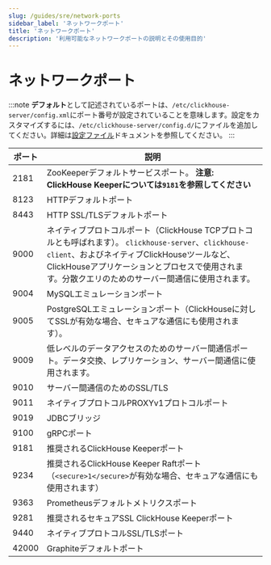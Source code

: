 ```yaml
---
slug: /guides/sre/network-ports
sidebar_label: 'ネットワークポート'
title: 'ネットワークポート'
description: '利用可能なネットワークポートの説明とその使用目的'
---
```



# ネットワークポート

:::note
**デフォルト**として記述されているポートは、`/etc/clickhouse-server/config.xml`にポート番号が設定されていることを意味します。設定をカスタマイズするには、`/etc/clickhouse-server/config.d/`にファイルを追加してください。詳細は[設定ファイル](/operations/configuration-files)ドキュメントを参照してください。
:::

|ポート|説明|
|----|-----------|
|2181|ZooKeeperデフォルトサービスポート。 **注意: ClickHouse Keeperについては`9181`を参照してください**|
|8123|HTTPデフォルトポート|
|8443|HTTP SSL/TLSデフォルトポート|
|9000|ネイティブプロトコルポート（ClickHouse TCPプロトコルとも呼ばれます）。 `clickhouse-server`、`clickhouse-client`、およびネイティブClickHouseツールなど、ClickHouseアプリケーションとプロセスで使用されます。分散クエリのためのサーバー間通信に使用されます。|
|9004|MySQLエミュレーションポート|
|9005|PostgreSQLエミュレーションポート（ClickHouseに対してSSLが有効な場合、セキュアな通信にも使用されます）。|
|9009|低レベルのデータアクセスのためのサーバー間通信ポート。データ交換、レプリケーション、サーバー間通信に使用されます。|
|9010|サーバー間通信のためのSSL/TLS|
|9011|ネイティブプロトコルPROXYv1プロトコルポート|
|9019|JDBCブリッジ|
|9100|gRPCポート|
|9181|推奨されるClickHouse Keeperポート|
|9234|推奨されるClickHouse Keeper Raftポート（`<secure>1</secure>`が有効な場合、セキュアな通信にも使用されます）|
|9363|Prometheusデフォルトメトリクスポート|
|9281|推奨されるセキュアSSL ClickHouse Keeperポート|
|9440|ネイティブプロトコルSSL/TLSポート|
|42000|Graphiteデフォルトポート|
